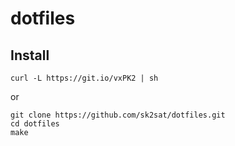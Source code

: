 # dotfiles

## Install
```
curl -L https://git.io/vxPK2 | sh
```

or

```
git clone https://github.com/sk2sat/dotfiles.git
cd dotfiles
make
```
